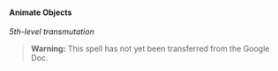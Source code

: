 #### Animate Objects
<!-- markdownlint-disable-next-line no-emphasis-as-heading -->
_5th-level transmutation_

> **Warning:**
> This spell has not yet been transferred from the Google Doc.
